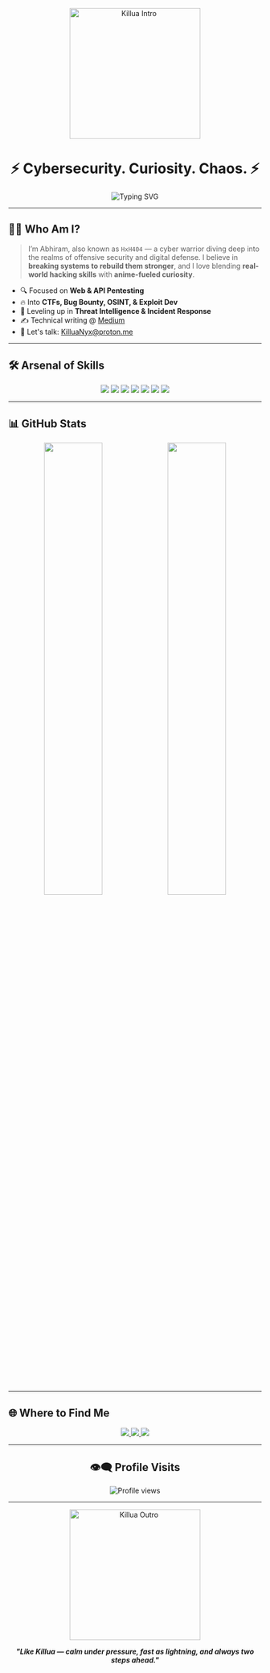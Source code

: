 <p align="center">
  <img src="https://media0.giphy.com/media/v1.Y2lkPTc5MGI3NjExYms3ZzgxcWRncWpqNDc5NDJmajY0NGdvNWx0a3A2M3FnMno1YXMwNyZlcD12MV9pbnRlcm5hbF9naWZfYnlfaWQmY3Q9Zw/X5vDVINBGUa1q/giphy.gif" width="260px" alt="Killua Intro" />
</p>

<h1 align="center">⚡ Cybersecurity. Curiosity. Chaos. ⚡</h1>

<p align="center">
  <img src="https://readme-typing-svg.demolab.com?font=Fira+Code&size=22&duration=3000&pause=1000&color=00FFAA&center=true&vCenter=true&width=600&lines=Breaking+Systems+to+Secure+Them;Web+%2F+API+Pentester;Offensive+Security+Explorer;Always+Learning+%E2%9C%85" alt="Typing SVG" />
</p>

---

## 👨‍💻 Who Am I?

> I’m Abhiram, also known as `HxH404` — a cyber warrior diving deep into the realms of offensive security and digital defense. I believe in **breaking systems to rebuild them stronger**, and I love blending **real-world hacking skills** with **anime-fueled curiosity**.

- 🔍 Focused on **Web & API Pentesting**
- 🔥 Into **CTFs, Bug Bounty, OSINT, & Exploit Dev**
- 🧠 Leveling up in **Threat Intelligence & Incident Response**
- ✍️ Technical writing @ [Medium](https://medium.com/@killuaX)
- 📧 Let's talk: [KilluaNyx@proton.me](mailto:KilluaNyx@proton.me)

---

## 🛠️ Arsenal of Skills

<p align="center">
  <img src="https://img.shields.io/badge/Burp_Suite-F06C00?style=for-the-badge&logo=burpsuite&logoColor=white"/>
  <img src="https://img.shields.io/badge/Nessus-007CBA?style=for-the-badge&logo=tenable&logoColor=white"/>
  <img src="https://img.shields.io/badge/ELK_Stack-005571?style=for-the-badge&logo=elastic-stack&logoColor=white"/>
  <img src="https://img.shields.io/badge/Nmap-008080?style=for-the-badge&logo=nmap&logoColor=white"/>
  <img src="https://img.shields.io/badge/MobSF-FFA500?style=for-the-badge&logo=mobsf&logoColor=white"/>
  <img src="https://img.shields.io/badge/Python-3776AB?style=for-the-badge&logo=python&logoColor=white"/>
  <img src="https://img.shields.io/badge/Linux-000000?style=for-the-badge&logo=linux&logoColor=white"/>
</p>

---

## 📊 GitHub Stats

<p align="center">
  <img src="https://github-readme-stats.vercel.app/api?username=HxH404&theme=tokyonight&show_icons=true&hide_border=true&bg_color=0d1117" width="48%" />
  <img src="https://streak-stats.demolab.com?user=HxH404&theme=tokyonight&hide_border=true&background=0d1117" width="48%" />
</p>

---

## 🌐 Where to Find Me

<p align="center">
  <a href="https://linkedin.com/in/abhiramt21">
    <img src="https://img.shields.io/badge/LinkedIn-0077B5?style=for-the-badge&logo=linkedin&logoColor=white"/>
  </a>
  <a href="https://github.com/HxH404">
    <img src="https://img.shields.io/badge/GitHub-171515?style=for-the-badge&logo=github&logoColor=white"/>
  </a>
  <a href="https://medium.com/@killuaX">
    <img src="https://img.shields.io/badge/Medium-12100E?style=for-the-badge&logo=medium&logoColor=white"/>
  </a>
</p>

---

<h2 align="center">👁️‍🗨️ Profile Visits</h2>

<p align="center">
  <img src="https://komarev.com/ghpvc/?username=HxH404&label=Profile%20views&color=00FFAA&style=flat-square" alt="Profile views" />
</p>

---

<p align="center">
  <img src="https://media.giphy.com/media/oJjxexthHrPbi/giphy.gif" width="260px" alt="Killua Outro" />
</p>

<p align="center">
  <b><i>"Like Killua — calm under pressure, fast as lightning, and always two steps ahead."</i></b>
</p>
